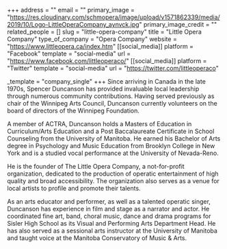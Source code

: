 +++
address = ""
email = ""
primary_image = "https://res.cloudinary.com/schmopera/image/upload/v1571862339/media/2019/10/Logo-LittleOperaCompany_aynvck.jpg"
primary_image_credit = ""
related_people = []
slug = "little-opera-company"
title = "Little Opera Company"
type_of_company = "Opera Company"
website = "https://www.littleopera.ca/index.htm"
[[social_media]]
platform = "Facebook"
template = "social-media"
url = "https://www.facebook.com/littleoperaco/"
[[social_media]]
platform = "Twitter"
template = "social-media"
url = "https://twitter.com/littleoperaco"

_template = "company_single"
+++
Since arriving in Canada in the late 1970s, Spencer Duncanson has provided invaluable local leadership through numerous community contributions. Having served previously as chair of the Winnipeg Arts Council, Duncanson currently volunteers on the board of directors of the Winnipeg Foundation. 

A member of ACTRA, Duncanson holds a Masters of Education in Curriculum/Arts Education and a Post Baccalaureate Certificate in School Counseling from the University of Manitoba. He earned his Bachelor of Arts degree in Psychology and Music Education from Brooklyn College in New York and is a studied vocal performance at the University of Nevada-Reno.

He is the founder of The Little Opera Company, a not-for-profit organization, dedicated to the production of operatic entertainment of high quality and broad accessibility. The organization also serves as a venue for local artists to profile and promote their talents.

As an arts educator and performer, as well as a talented operatic singer, Duncanson has experience in film and stage as a narrator and actor. He coordinated fine art, band, choral music, dance and drama programs for Sisler High School as its Visual and Performing Arts Department Head. He has also served as a sessional arts instructor at the University of Manitoba and taught voice at the Manitoba Conservatory of Music & Arts.